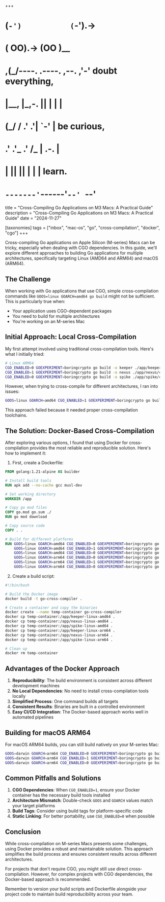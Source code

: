 +++
#   (`-')           (`-').->
#   ( OO).->        (OO )__
# ,(_/----. .----. ,--. ,'-' doubt everything,
# |__,    |\_,-.  ||  | |  |
#  (_/   /    .' .'|  `-'  | be curious,
#  .'  .'_  .'  /_ |  .-.  |
# |       ||      ||  | |  | learn.
# `-------'`------'`--' `--'

title = "Cross-Compiling Go Applications on M3 Macs: A Practical Guide"
description = "Cross-Compiling Go Applications on M3 Macs: A Practical Guide"
date = "2024-11-27"

[taxonomies]
tags = ["inbox", "mac-os", "go", "cross-compilation", "docker", "cgo"]
+++


Cross-compiling Go applications on Apple Silicon (M-series) Macs can be tricky, especially when dealing with CGO dependencies. In this guide, we'll explore different approaches to building Go applications for multiple architectures, specifically targeting Linux (AMD64 and ARM64) and macOS (ARM64).

## The Challenge

When working with Go applications that use CGO, simple cross-compilation commands like `GOOS=linux GOARCH=amd64 go build` might not be sufficient. This is particularly true when:

- Your application uses CGO-dependent packages
- You need to build for multiple architectures
- You're working on an M-series Mac

## Initial Approach: Local Cross-Compilation

My first attempt involved using traditional cross-compilation tools. Here's what I initially tried:

```bash
# Linux ARM64
CGO_ENABLED=0 GOEXPERIMENT=boringcrypto go build -o keeper ./app/keeper/cmd/main.go
CGO_ENABLED=1 GOEXPERIMENT=boringcrypto go build -o nexus ./app/nexus/cmd/main.go
CGO_ENABLED=0 GOEXPERIMENT=boringcrypto go build -o spike ./app/spike/cmd/main.go
```

However, when trying to cross-compile for different architectures, I ran into issues:

```bash
GOOS=linux GOARCH=amd64 CGO_ENABLED=1 GOEXPERIMENT=boringcrypto go build -o nexus-linux-amd64 ./app/nexus/cmd/main.go
```

This approach failed because it needed proper cross-compilation toolchains.

## The Solution: Docker-Based Cross-Compilation

After exploring various options, I found that using Docker for cross-compilation provides the most reliable and reproducible solution. Here's how to implement it:

1. First, create a Dockerfile:

```dockerfile
FROM golang:1.21-alpine AS builder

# Install build tools
RUN apk add --no-cache gcc musl-dev

# Set working directory
WORKDIR /app

# Copy go mod files
COPY go.mod go.sum ./
RUN go mod download

# Copy source code
COPY . .

# Build for different platforms
RUN GOOS=linux GOARCH=amd64 CGO_ENABLED=0 GOEXPERIMENT=boringcrypto go build -o keeper-linux-amd64 ./app/keeper/cmd/main.go && \
    GOOS=linux GOARCH=amd64 CGO_ENABLED=1 GOEXPERIMENT=boringcrypto go build -o nexus-linux-amd64 ./app/nexus/cmd/main.go && \
    GOOS=linux GOARCH=amd64 CGO_ENABLED=0 GOEXPERIMENT=boringcrypto go build -o spike-linux-amd64 ./app/spike/cmd/main.go && \
    GOOS=linux GOARCH=arm64 CGO_ENABLED=0 GOEXPERIMENT=boringcrypto go build -o keeper-linux-arm64 ./app/keeper/cmd/main.go && \
    GOOS=linux GOARCH=arm64 CGO_ENABLED=1 GOEXPERIMENT=boringcrypto go build -o nexus-linux-arm64 ./app/nexus/cmd/main.go && \
    GOOS=linux GOARCH=arm64 CGO_ENABLED=0 GOEXPERIMENT=boringcrypto go build -o spike-linux-arm64 ./app/spike/cmd/main.go
```

2. Create a build script:

```bash
#!/bin/bash

# Build the Docker image
docker build -t go-cross-compiler .

# Create a container and copy the binaries
docker create --name temp-container go-cross-compiler
docker cp temp-container:/app/keeper-linux-amd64 .
docker cp temp-container:/app/nexus-linux-amd64 .
docker cp temp-container:/app/spike-linux-amd64 .
docker cp temp-container:/app/keeper-linux-arm64 .
docker cp temp-container:/app/nexus-linux-arm64 .
docker cp temp-container:/app/spike-linux-arm64 .

# Clean up
docker rm temp-container
```

## Advantages of the Docker Approach

1. **Reproducibility**: The build environment is consistent across different development machines
2. **No Local Dependencies**: No need to install cross-compilation tools locally
3. **Simplified Process**: One command builds all targets
4. **Consistent Results**: Binaries are built in a controlled environment
5. **Easy CI/CD Integration**: The Docker-based approach works well in automated pipelines

## Building for macOS ARM64

For macOS ARM64 builds, you can still build natively on your M-series Mac:

```bash
GOOS=darwin GOARCH=arm64 CGO_ENABLED=0 GOEXPERIMENT=boringcrypto go build -o keeper-darwin-arm64 ./app/keeper/cmd/main.go
GOOS=darwin GOARCH=arm64 CGO_ENABLED=1 GOEXPERIMENT=boringcrypto go build -o nexus-darwin-arm64 ./app/nexus/cmd/main.go
GOOS=darwin GOARCH=arm64 CGO_ENABLED=0 GOEXPERIMENT=boringcrypto go build -o spike-darwin-arm64 ./app/spike/cmd/main.go
```

## Common Pitfalls and Solutions

1. **CGO Dependencies**: When `CGO_ENABLED=1`, ensure your Docker container has the necessary build tools installed
2. **Architecture Mismatch**: Double-check `GOOS` and `GOARCH` values match your target platforms
3. **Build Tags**: Consider using build tags for platform-specific code
4. **Static Linking**: For better portability, use `CGO_ENABLED=0` when possible

## Conclusion

While cross-compilation on M-series Macs presents some challenges, using Docker provides a robust and maintainable solution. This approach simplifies the build process and ensures consistent results across different architectures.

For projects that don't require CGO, you might still use direct cross-compilation. However, for complex projects with CGO dependencies, the Docker-based approach is recommended.

Remember to version your build scripts and Dockerfile alongside your project code to maintain build reproducibility across your team.
